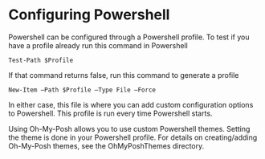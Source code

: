# Configuring Powershell

Powershell can be configured through a Powershell profile. To test if you have a profile already run this command in Powershell
        
    Test-Path $Profile
        
If that command returns false, run this command to generate a profile
    
    New-Item –Path $Profile –Type File –Force
    
In either case, this file is where you can add custom configuration options to Powershell. This profile is run every time Powershell starts.

Using Oh-My-Posh allows you to use custom Powershell themes. Setting the theme is done in your Powershell profile. For details on creating/adding Oh-My-Posh themes,
see the OhMyPoshThemes directory.
